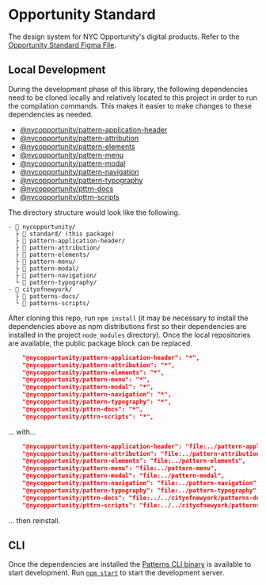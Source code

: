 # Opportunity Standard

The design system for NYC Opportunity's digital products. Refer to the [Opportunity Standard Figma File](https://www.figma.com/file/CH7ZOCW55SgsDnsTj3UrTi/Opportunity-Standard?node-id=3312%3A7).

## Local Development

During the development phase of this library, the following dependencies need to be cloned locally and relatively located to this project in order to run the compilation commands. This makes it easier to make changes to these dependencies as needed.

* [@nycopportunity/pattern-application-header](https://github.com/nycopportunity/pattern-application-header)
* [@nycopportunity/pattern-attribution](https://github.com/nycopportunity/pattern-attribution)
* [@nycopportunity/pattern-elements](https://github.com/nycopportunity/pattern-elements)
* [@nycopportunity/pattern-menu](https://github.com/nycopportunity/pattern-menu)
* [@nycopportunity/pattern-modal](https://github.com/nycopportunity/pattern-modal)
* [@nycopportunity/pattern-navigation](https://github.com/nycopportunity/pattern-navigation)
* [@nycopportunity/pattern-typography](https://github.com/nycopportunity/pattern-typography)
* [@nycopportunity/pttrn-docs](https://github.com/cityofnewyork/patterns-docs)
* [@nycopportunity/pttrn-scripts](https://github.com/cityofnewyork/patterns-scripts)

The directory structure would look like the following.

```
- 📁 nycopportunity/
  ├ 📂 standard/ (this package)
  ├ 📂 pattern-application-header/
  ├ 📂 pattern-attribution/
  ├ 📂 pattern-elements/
  ├ 📂 pattern-menu/
  ├ 📂 pattern-modal/
  ├ 📂 pattern-navigation/
  └ 📂 pattern-typography/
- 📁 cityofnewyork/
  ├ 📂 patterns-docs/
  └ 📂 patterns-scripts/
```

After cloning this repo, run `npm install` (it may be necessary to install the dependencies above as npm distributions first so their dependencies are installed in the project `node_modules` directory). Once the local repositories are available, the public package block can be replaced.

```json
    "@nycopportunity/pattern-application-header": "*",
    "@nycopportunity/pattern-attribution": "*",
    "@nycopportunity/pattern-elements": "*",
    "@nycopportunity/pattern-menu": "*",
    "@nycopportunity/pattern-modal": "*",
    "@nycopportunity/pattern-navigation": "*",
    "@nycopportunity/pattern-typography": "*",
    "@nycopportunity/pttrn-docs": "*",
    "@nycopportunity/pttrn-scripts": "*",
```

... with...

```json
    "@nycopportunity/pattern-application-header": "file:../pattern-application-header",
    "@nycopportunity/pattern-attribution": "file:../pattern-attribution",
    "@nycopportunity/pattern-elements": "file:../pattern-elements",
    "@nycopportunity/pattern-menu": "file:../pattern-menu",
    "@nycopportunity/pattern-modal": "file:../pattern-modal",
    "@nycopportunity/pattern-navigation": "file:../pattern-navigation",
    "@nycopportunity/pattern-typography": "file:../pattern-typography",
    "@nycopportunity/pttrn-docs": "file:../../cityofnewyork/patterns-docs",
    "@nycopportunity/pttrn-scripts": "file:../../cityofnewyork/patterns-scripts",
```

... then reinstall.

## CLI

Once the dependencies are installed the [Patterns CLI binary](https://github.com/CityOfNewYork/patterns-cli#cli) is available to start development. Run [`npm start`](https://github.com/CityOfNewYork/patterns-cli#start-command) to start the development server.
